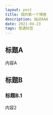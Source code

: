 ```yaml
---
layout: post
title: 我的第一个博客
description: 描述AAA
date: 2021-04-23
tags: 普通标签  
---
```




## 标题A

内容A


## 标题B

### 标题B.1

内容2 
